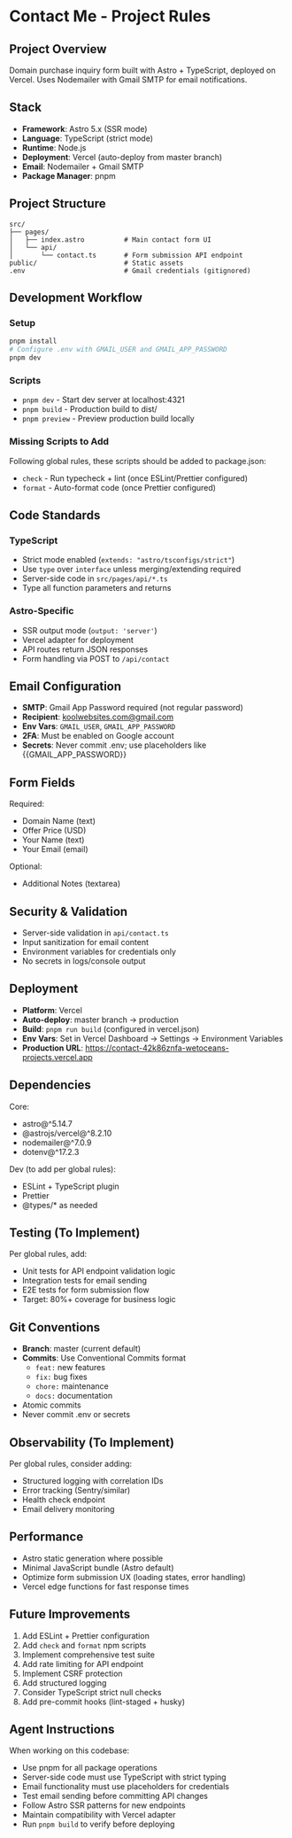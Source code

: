 # Contact Me - Project Rules

## Project Overview
Domain purchase inquiry form built with Astro + TypeScript, deployed on Vercel. Uses Nodemailer with Gmail SMTP for email notifications.

## Stack
- **Framework**: Astro 5.x (SSR mode)
- **Language**: TypeScript (strict mode)
- **Runtime**: Node.js
- **Deployment**: Vercel (auto-deploy from master branch)
- **Email**: Nodemailer + Gmail SMTP
- **Package Manager**: pnpm

## Project Structure
```
src/
├── pages/
│   ├── index.astro          # Main contact form UI
│   └── api/
│       └── contact.ts       # Form submission API endpoint
public/                      # Static assets
.env                         # Gmail credentials (gitignored)
```

## Development Workflow

### Setup
```bash
pnpm install
# Configure .env with GMAIL_USER and GMAIL_APP_PASSWORD
pnpm dev
```

### Scripts
- `pnpm dev` - Start dev server at localhost:4321
- `pnpm build` - Production build to dist/
- `pnpm preview` - Preview production build locally

### Missing Scripts to Add
Following global rules, these scripts should be added to package.json:
- `check` - Run typecheck + lint (once ESLint/Prettier configured)
- `format` - Auto-format code (once Prettier configured)

## Code Standards

### TypeScript
- Strict mode enabled (`extends: "astro/tsconfigs/strict"`)
- Use `type` over `interface` unless merging/extending required
- Server-side code in `src/pages/api/*.ts`
- Type all function parameters and returns

### Astro-Specific
- SSR output mode (`output: 'server'`)
- Vercel adapter for deployment
- API routes return JSON responses
- Form handling via POST to `/api/contact`

## Email Configuration
- **SMTP**: Gmail App Password required (not regular password)
- **Recipient**: koolwebsites.com@gmail.com
- **Env Vars**: `GMAIL_USER`, `GMAIL_APP_PASSWORD`
- **2FA**: Must be enabled on Google account
- **Secrets**: Never commit .env; use placeholders like {{GMAIL_APP_PASSWORD}}

## Form Fields
Required:
- Domain Name (text)
- Offer Price (USD)
- Your Name (text)
- Your Email (email)

Optional:
- Additional Notes (textarea)

## Security & Validation
- Server-side validation in `api/contact.ts`
- Input sanitization for email content
- Environment variables for credentials only
- No secrets in logs/console output

## Deployment
- **Platform**: Vercel
- **Auto-deploy**: master branch → production
- **Build**: `pnpm run build` (configured in vercel.json)
- **Env Vars**: Set in Vercel Dashboard → Settings → Environment Variables
- **Production URL**: https://contact-42k86znfa-wetoceans-projects.vercel.app

## Dependencies
Core:
- astro@^5.14.7
- @astrojs/vercel@^8.2.10
- nodemailer@^7.0.9
- dotenv@^17.2.3

Dev (to add per global rules):
- ESLint + TypeScript plugin
- Prettier
- @types/* as needed

## Testing (To Implement)
Per global rules, add:
- Unit tests for API endpoint validation logic
- Integration tests for email sending
- E2E tests for form submission flow
- Target: 80%+ coverage for business logic

## Git Conventions
- **Branch**: master (current default)
- **Commits**: Use Conventional Commits format
  - `feat:` new features
  - `fix:` bug fixes
  - `chore:` maintenance
  - `docs:` documentation
- Atomic commits
- Never commit .env or secrets

## Observability (To Implement)
Per global rules, consider adding:
- Structured logging with correlation IDs
- Error tracking (Sentry/similar)
- Health check endpoint
- Email delivery monitoring

## Performance
- Astro static generation where possible
- Minimal JavaScript bundle (Astro default)
- Optimize form submission UX (loading states, error handling)
- Vercel edge functions for fast response times

## Future Improvements
1. Add ESLint + Prettier configuration
2. Add `check` and `format` npm scripts
3. Implement comprehensive test suite
4. Add rate limiting for API endpoint
5. Implement CSRF protection
6. Add structured logging
7. Consider TypeScript strict null checks
8. Add pre-commit hooks (lint-staged + husky)

## Agent Instructions
When working on this codebase:
- Use pnpm for all package operations
- Server-side code must use TypeScript with strict typing
- Email functionality must use placeholders for credentials
- Test email sending before committing API changes
- Follow Astro SSR patterns for new endpoints
- Maintain compatibility with Vercel adapter
- Run `pnpm build` to verify before deploying
